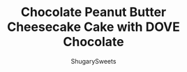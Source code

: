 ---
layout: ../../layouts/MarkdownPostLayout.astro
title: Chocolate Peanut Butter Cheesecake Cake with DOVE Chocolate
author: ShugarySweets
pubDate: 2019-01-15
description: "Whats not to love about this Chocolate Peanut Butter Cheesecake Cake? This stunning cake has layers of homemade chocolate cake and peanut butter cheesecake. Topped with a creamy peanut butter frosting and dark chocolate ganache, this cake is sure to satisfy that sweet tooth!"
image_url: https://www.shugarysweets.com/wp-content/uploads/2016/04/chocolate-peanut-butter-cheesecake-cake-4.jpg
tags: ["Cake","American"]
calories: 624
protein: 16
carbohydrates: 60
fats: 37
fiber: 2
ingredients: ["2 packages (8 ounce each) cream cheese, softened","3/4 cup granulated sugar","1/2 cup creamy peanut butter","pinch of kosher salt","2 large eggs","1/3 cup sour cream","1/3 cup heavy whipping cream","1/2 cup unsalted butter, softened","1 1/2 cup granulated sugar","2 large eggs","1 1/2 cup all-purpose flour","1/2 cup unsweetened dark chocolate cocoa powder","1/2 teaspoon kosher salt","1 teaspoon baking soda","1/2 teaspoon baking powder","1/2 cup strong brewed coffee, cooled","1/2 cup milk","1 1/2 cup unsalted butter, softened","1 cup creamy peanut butter","5 cups powdered sugar","4 Tablespoons milk","15 Dove® Dark Chocolate PROMISES (about 4 ounce)","1/3 cup heavy whipping cream","8 Dove® Peanut Butter and Milk Chocolate PROMISES, for garnish"]
serves: 16
time: "10 hours"
prepTime: "5 hours"
instructions: ["Preheat oven to 325°F. Using a large, shallow roasting pan, fill with about 1 inch of water and place on bottom rack of oven.","Place a circle of parchment paper in bottom of 9-inch springform pan. Set aside.","In a large mixing bowl, beat cream cheese with granulated sugar for 2-3 minutes until creamy. Add in peanut butter, salt, and eggs. Beat well.","Beat in sour cream and heavy cream, scraping down sides of the bowl as needed. Allow to mix on high for two minutes until thick and creamy. Pour into prepared springform pan and place in bottom 2/3 of oven (one rack above the roasting pan). Bake cheesecake for 45 minutes. Turn oven off and let cheesecake sit in oven for an additional 25-30 minutes. Remove from oven and cool completely on wire rack. Once cooled, refrigerate (in pan) until ready to use. Or, remove from pan and freeze until later use (thaw in refrigerator if frozen).","Spray two 9-inch cake pans with baking spray. Set aside. Preheat oven to 350°F.","In a bowl, combine the flour, cocoa, salt, baking soda and baking powder. Set aside.","In a measuring cup, combine cooled coffee with milk*. Set aside.","In a large mixing bowl, beat butter and sugar for 5 minutes with an electric mixer. Beat in eggs, one at a time. Slowly add in dry ingredients and alternate with the coffee/milk mixture (about 3 additions of each).","Once all the ingredients are added, beat cake mixture for about 2-3 minutes until fluffy (scraping down the sides of the bowl as needed).","Divide cake batter into the two cake pans. Bake in oven for 25 minutes. Remove and allow to cool about 10 minutes in pan. Invert on a wire rack and cool completely.","Beat butter for about 3 minutes in an electric mixer until pale in color, scraping down the sides of the bowl as needed. Add in peanut butter, sugar, and milk. Beat an additional 3-5 minutes until frosting is fluffy and well blended.","Reserve about 1 1/2 cups of frosting for the garnish and spoon into a decorator bag with tip. Set aside.","Unwrap 15 Dove® Dark Chocolate PROMISES and place in a microwave safe glass bowl. Add the cream and microwave for 30 seconds. Stir and heat for an additional 30 seconds. Using a whisk, quickly stir this until it's smooth.","Set aside and allow to cool for about 15 minutes. You can do this while you refrigerate the frosted cake.","On a cake platter, place one layer of chocolate cake. Add the cheesecake on top of that (be sure to remove parchment paper!) and top with your second layer of chocolate cake. If needed, trim the edges to make sure they are all the same size.","Spread peanut butter frosting on the sides and top of cake in a thick layer. Refrigerate cake for about 15 minutes while you prepare the ganache.","Pour cooled ganache over the center of the cake and smooth out to the edges, allow the ganache to drip down the sides of the cake.","Using your reserved frosting, pipe a few swirls to the top of the cake and add your unwrapped Dove® Peanut Butter and Milk Chocolate PROMISES. You can also pipe some stars of frosting to the bottom edge of the cake. ENJOY.","Keep cake refrigerated until ready to enjoy!"]
nutrition: ["624 calories","60 grams carbohydrates","128 milligrams cholesterol","37 grams fat","2 grams fiber","16 grams protein","17 grams saturated fat","236 milligrams sodium","49 grams sugar","0 grams trans fat","16 grams unsaturated fat"]
---